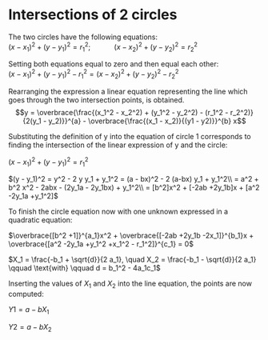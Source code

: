 # Intersections of 2 circles

The two circles have the following equations:  
$(x - x_1)^2 + (y - y_1)^2 = r_1^2$; $~~~~~~~~~~$ $(x - x_2)^2 + (y - y_2)^2 = r_2^2$

Setting both equations equal to zero and then equal each other:  
$(x - x_1)^2 + (y - y_1)^2 - r_1^2 = (x - x_2)^2 + (y - y_2)^2 - r_2^2$

Rearranging the expression a linear equation representing the line which goes through the two intersection points, is obtained.  
$$y = \overbrace{\frac{(x_1^2 - x_2^2) + (y_1^2 - y_2^2) - (r_1^2 - r_2^2)}{2(y_1 - y_2)}}^{a} - \overbrace{\frac{(x_1 - x_2)}{(y1 - y2)}}^{b} x$$

Substituting the definition of y into the equation of circle 1 corresponds to finding the intersection of the linear expression of y and the circle:

$(x - x_1)^2 + (y - y_1)^2 = r_1^2$

$(y - y_1)^2 = y^2 - 2 y y_1 + y_1^2
= (a - bx)^2 - 2 (a-bx) y_1 + y_1^2\\
= a^2 + b^2 x^2 - 2abx - (2y_1a - 2y_1bx) + y_1^2\\
= [b^2]x^2 + [-2ab +2y_1b]x + [a^2 -2y_1a +y_1^2]$

To finish the circle equation now with one unknown expressed in a quadratic equation:

$\overbrace{[b^2 +1]}^{a_1}x^2 + \overbrace{[-2ab +2y_1b -2x_1]}^{b_1}x + \overbrace{[a^2 -2y_1a +y_1^2 +x_1^2 - r_1^2]}^{c_1} = 0$

$X_1 = \frac{-b_1 + \sqrt{d}}{2 a_1}, \quad X_2 = \frac{-b_1 - \sqrt{d}}{2 a_1} \qquad \text{with} \qquad d = b_1^2 - 4a_1c_1$

Inserting the values of $X_1$ and $X_2$ into the line equation, the points are now computed:

$Y1 = a - b X_1$

$Y2 = a - b X_2$


